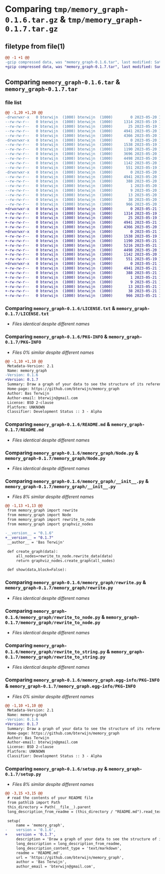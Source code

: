 # Comparing `tmp/memory_graph-0.1.6.tar.gz` & `tmp/memory_graph-0.1.7.tar.gz`

## filetype from file(1)

```diff
@@ -1 +1 @@
-gzip compressed data, was "memory_graph-0.1.6.tar", last modified: Sat May 20 19:00:01 2023, max compression
+gzip compressed data, was "memory_graph-0.1.7.tar", last modified: Sun May 21 17:25:36 2023, max compression
```

## Comparing `memory_graph-0.1.6.tar` & `memory_graph-0.1.7.tar`

### file list

```diff
@@ -1,20 +1,20 @@
-drwxrwxr-x   0 bterwijn  (1000) bterwijn  (1000)        0 2023-05-20 19:00:01.019402 memory_graph-0.1.6/
--rw-rw-r--   0 bterwijn  (1000) bterwijn  (1000)     1314 2023-05-19 18:17:38.000000 memory_graph-0.1.6/LICENSE.txt
--rw-rw-r--   0 bterwijn  (1000) bterwijn  (1000)       25 2023-05-19 18:17:38.000000 memory_graph-0.1.6/MANIFEST.in
--rw-rw-r--   0 bterwijn  (1000) bterwijn  (1000)     4941 2023-05-20 19:00:01.019402 memory_graph-0.1.6/PKG-INFO
--rw-rw-r--   0 bterwijn  (1000) bterwijn  (1000)     4366 2023-05-20 18:13:48.000000 memory_graph-0.1.6/README.md
-drwxrwxr-x   0 bterwijn  (1000) bterwijn  (1000)        0 2023-05-20 19:00:01.019402 memory_graph-0.1.6/memory_graph/
--rw-rw-r--   0 bterwijn  (1000) bterwijn  (1000)     1538 2023-05-19 18:17:38.000000 memory_graph-0.1.6/memory_graph/Node.py
--rw-rw-r--   0 bterwijn  (1000) bterwijn  (1000)     1190 2023-05-20 18:58:23.000000 memory_graph-0.1.6/memory_graph/__init__.py
--rw-rw-r--   0 bterwijn  (1000) bterwijn  (1000)     3696 2023-05-20 17:04:40.000000 memory_graph-0.1.6/memory_graph/graphviz_nodes.py
--rw-rw-r--   0 bterwijn  (1000) bterwijn  (1000)     4498 2023-05-20 18:49:23.000000 memory_graph-0.1.6/memory_graph/rewrite.py
--rw-rw-r--   0 bterwijn  (1000) bterwijn  (1000)     1142 2023-05-20 17:02:48.000000 memory_graph-0.1.6/memory_graph/rewrite_to_node.py
--rw-rw-r--   0 bterwijn  (1000) bterwijn  (1000)      551 2023-05-19 18:17:38.000000 memory_graph-0.1.6/memory_graph/rewrite_to_string.py
-drwxrwxr-x   0 bterwijn  (1000) bterwijn  (1000)        0 2023-05-20 19:00:01.019402 memory_graph-0.1.6/memory_graph.egg-info/
--rw-rw-r--   0 bterwijn  (1000) bterwijn  (1000)     4941 2023-05-20 19:00:01.000000 memory_graph-0.1.6/memory_graph.egg-info/PKG-INFO
--rw-rw-r--   0 bterwijn  (1000) bterwijn  (1000)      388 2023-05-20 19:00:01.000000 memory_graph-0.1.6/memory_graph.egg-info/SOURCES.txt
--rw-rw-r--   0 bterwijn  (1000) bterwijn  (1000)        1 2023-05-20 19:00:01.000000 memory_graph-0.1.6/memory_graph.egg-info/dependency_links.txt
--rw-rw-r--   0 bterwijn  (1000) bterwijn  (1000)        9 2023-05-20 19:00:01.000000 memory_graph-0.1.6/memory_graph.egg-info/requires.txt
--rw-rw-r--   0 bterwijn  (1000) bterwijn  (1000)       13 2023-05-20 19:00:01.000000 memory_graph-0.1.6/memory_graph.egg-info/top_level.txt
--rw-rw-r--   0 bterwijn  (1000) bterwijn  (1000)       38 2023-05-20 19:00:01.019402 memory_graph-0.1.6/setup.cfg
--rw-rw-r--   0 bterwijn  (1000) bterwijn  (1000)      966 2023-05-20 18:58:32.000000 memory_graph-0.1.6/setup.py
+drwxrwxr-x   0 bterwijn  (1000) bterwijn  (1000)        0 2023-05-21 17:25:36.443849 memory_graph-0.1.7/
+-rw-rw-r--   0 bterwijn  (1000) bterwijn  (1000)     1314 2023-05-19 18:17:38.000000 memory_graph-0.1.7/LICENSE.txt
+-rw-rw-r--   0 bterwijn  (1000) bterwijn  (1000)       25 2023-05-19 18:17:38.000000 memory_graph-0.1.7/MANIFEST.in
+-rw-rw-r--   0 bterwijn  (1000) bterwijn  (1000)     4941 2023-05-21 17:25:36.443849 memory_graph-0.1.7/PKG-INFO
+-rw-rw-r--   0 bterwijn  (1000) bterwijn  (1000)     4366 2023-05-20 18:13:48.000000 memory_graph-0.1.7/README.md
+drwxrwxr-x   0 bterwijn  (1000) bterwijn  (1000)        0 2023-05-21 17:25:36.443849 memory_graph-0.1.7/memory_graph/
+-rw-rw-r--   0 bterwijn  (1000) bterwijn  (1000)     1538 2023-05-19 18:17:38.000000 memory_graph-0.1.7/memory_graph/Node.py
+-rw-rw-r--   0 bterwijn  (1000) bterwijn  (1000)     1190 2023-05-21 17:24:25.000000 memory_graph-0.1.7/memory_graph/__init__.py
+-rw-rw-r--   0 bterwijn  (1000) bterwijn  (1000)     5216 2023-05-21 17:18:14.000000 memory_graph-0.1.7/memory_graph/graphviz_nodes.py
+-rw-rw-r--   0 bterwijn  (1000) bterwijn  (1000)     4498 2023-05-20 18:49:23.000000 memory_graph-0.1.7/memory_graph/rewrite.py
+-rw-rw-r--   0 bterwijn  (1000) bterwijn  (1000)     1142 2023-05-20 17:02:48.000000 memory_graph-0.1.7/memory_graph/rewrite_to_node.py
+-rw-rw-r--   0 bterwijn  (1000) bterwijn  (1000)      551 2023-05-19 18:17:38.000000 memory_graph-0.1.7/memory_graph/rewrite_to_string.py
+drwxrwxr-x   0 bterwijn  (1000) bterwijn  (1000)        0 2023-05-21 17:25:36.443849 memory_graph-0.1.7/memory_graph.egg-info/
+-rw-rw-r--   0 bterwijn  (1000) bterwijn  (1000)     4941 2023-05-21 17:25:36.000000 memory_graph-0.1.7/memory_graph.egg-info/PKG-INFO
+-rw-rw-r--   0 bterwijn  (1000) bterwijn  (1000)      388 2023-05-21 17:25:36.000000 memory_graph-0.1.7/memory_graph.egg-info/SOURCES.txt
+-rw-rw-r--   0 bterwijn  (1000) bterwijn  (1000)        1 2023-05-21 17:25:36.000000 memory_graph-0.1.7/memory_graph.egg-info/dependency_links.txt
+-rw-rw-r--   0 bterwijn  (1000) bterwijn  (1000)        9 2023-05-21 17:25:36.000000 memory_graph-0.1.7/memory_graph.egg-info/requires.txt
+-rw-rw-r--   0 bterwijn  (1000) bterwijn  (1000)       13 2023-05-21 17:25:36.000000 memory_graph-0.1.7/memory_graph.egg-info/top_level.txt
+-rw-rw-r--   0 bterwijn  (1000) bterwijn  (1000)       38 2023-05-21 17:25:36.443849 memory_graph-0.1.7/setup.cfg
+-rw-rw-r--   0 bterwijn  (1000) bterwijn  (1000)      966 2023-05-21 17:24:38.000000 memory_graph-0.1.7/setup.py
```

### Comparing `memory_graph-0.1.6/LICENSE.txt` & `memory_graph-0.1.7/LICENSE.txt`

 * *Files identical despite different names*

### Comparing `memory_graph-0.1.6/PKG-INFO` & `memory_graph-0.1.7/PKG-INFO`

 * *Files 0% similar despite different names*

```diff
@@ -1,10 +1,10 @@
 Metadata-Version: 2.1
 Name: memory_graph
-Version: 0.1.6
+Version: 0.1.7
 Summary: Draw a graph of your data to see the structure of its references.
 Home-page: https://github.com/bterwijn/memory_graph
 Author: Bas Terwijn
 Author-email: bterwijn@gmail.com
 License: BSD 2-clause
 Platform: UNKNOWN
 Classifier: Development Status :: 3 - Alpha
```

### Comparing `memory_graph-0.1.6/README.md` & `memory_graph-0.1.7/README.md`

 * *Files identical despite different names*

### Comparing `memory_graph-0.1.6/memory_graph/Node.py` & `memory_graph-0.1.7/memory_graph/Node.py`

 * *Files identical despite different names*

### Comparing `memory_graph-0.1.6/memory_graph/__init__.py` & `memory_graph-0.1.7/memory_graph/__init__.py`

 * *Files 8% similar despite different names*

```diff
@@ -1,13 +1,13 @@
 from memory_graph import rewrite
 from memory_graph import Node
 from memory_graph import rewrite_to_node
 from memory_graph import graphviz_nodes
 
-__version__ = "0.1.6"
+__version__ = "0.1.7"
 __author__ = 'Bas Terwijn'
 
 def create_graph(data):
     all_nodes=rewrite_to_node.rewrite_data(data)
     return graphviz_nodes.create_graph(all_nodes)
 
 def show(data,block=False):
```

### Comparing `memory_graph-0.1.6/memory_graph/rewrite.py` & `memory_graph-0.1.7/memory_graph/rewrite.py`

 * *Files identical despite different names*

### Comparing `memory_graph-0.1.6/memory_graph/rewrite_to_node.py` & `memory_graph-0.1.7/memory_graph/rewrite_to_node.py`

 * *Files identical despite different names*

### Comparing `memory_graph-0.1.6/memory_graph/rewrite_to_string.py` & `memory_graph-0.1.7/memory_graph/rewrite_to_string.py`

 * *Files identical despite different names*

### Comparing `memory_graph-0.1.6/memory_graph.egg-info/PKG-INFO` & `memory_graph-0.1.7/memory_graph.egg-info/PKG-INFO`

 * *Files 0% similar despite different names*

```diff
@@ -1,10 +1,10 @@
 Metadata-Version: 2.1
 Name: memory-graph
-Version: 0.1.6
+Version: 0.1.7
 Summary: Draw a graph of your data to see the structure of its references.
 Home-page: https://github.com/bterwijn/memory_graph
 Author: Bas Terwijn
 Author-email: bterwijn@gmail.com
 License: BSD 2-clause
 Platform: UNKNOWN
 Classifier: Development Status :: 3 - Alpha
```

### Comparing `memory_graph-0.1.6/setup.py` & `memory_graph-0.1.7/setup.py`

 * *Files 8% similar despite different names*

```diff
@@ -3,15 +3,15 @@
 # read the contents of your README file
 from pathlib import Path
 this_directory = Path(__file__).parent
 long_description_from_readme = (this_directory / "README.md").read_text()
 
 setup(
     name = 'memory_graph',
-    version = '0.1.6',
+    version = '0.1.7',
     description = 'Draw a graph of your data to see the structure of its references.',
     long_description = long_description_from_readme,
     long_description_content_type = 'text/markdown',
     readme = 'README.md',
     url = 'https://github.com/bterwijn/memory_graph',
     author = 'Bas Terwijn',
     author_email = 'bterwijn@gmail.com',
```

